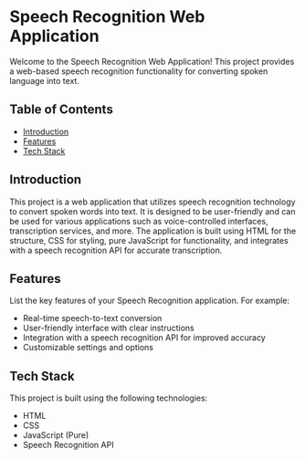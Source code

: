 # Speech Recognition Web Application

Welcome to the Speech Recognition Web Application! This project provides a web-based speech recognition functionality for converting spoken language into text.

## Table of Contents

- [Introduction](#introduction)
- [Features](#features)
- [Tech Stack](#tech-stack)


## Introduction

This project is a web application that utilizes speech recognition technology to convert spoken words into text. It is designed to be user-friendly and can be used for various applications such as voice-controlled interfaces, transcription services, and more. The application is built using HTML for the structure, CSS for styling, pure JavaScript for functionality, and integrates with a speech recognition API for accurate transcription.

## Features

List the key features of your Speech Recognition application. For example:

- Real-time speech-to-text conversion
- User-friendly interface with clear instructions
- Integration with a speech recognition API for improved accuracy
- Customizable settings and options


## Tech Stack

This project is built using the following technologies:

- HTML
- CSS
- JavaScript (Pure)
- Speech Recognition API

